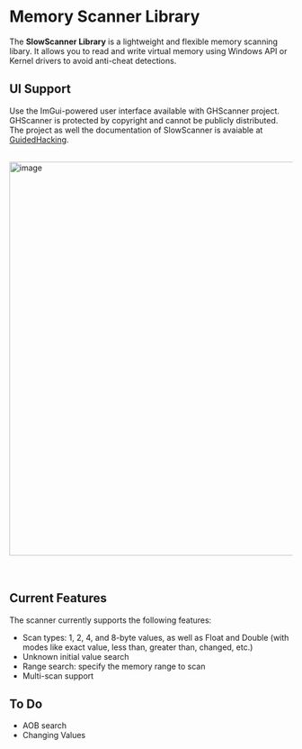 # Memory Scanner Library

The **SlowScanner Library** is a lightweight and flexible memory scanning libary. It allows you to read and write virtual memory using Windows API or Kernel drivers to avoid anti-cheat detections.
## UI Support

Use the ImGui-powered user interface  available with GHScanner project. GHScanner is protected by copyright and cannot be publicly distributed. The project as well the documentation of SlowScanner is avaiable at  [GuidedHacking](https://guidedhacking.com).<br><br>

<img width="929" height="699" alt="image" src="https://github.com/user-attachments/assets/41e89006-fbb8-44c9-9deb-6bdd6a4b3082" /><br><br><br>

## Current Features
The scanner currently supports the following features:
- Scan types: 1, 2, 4, and 8-byte values, as well as Float and Double (with modes like exact value, less than, greater than, changed, etc.)
- Unknown initial value search
- Range search: specify the memory range to scan
- Multi-scan support

## To Do
- AOB search
- Changing Values
